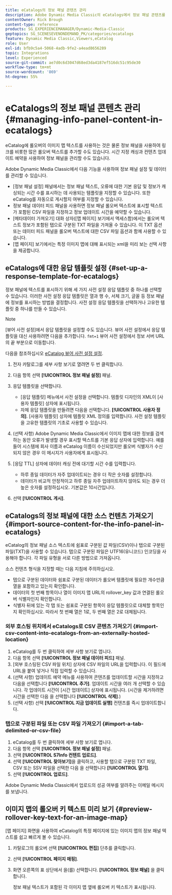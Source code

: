 ```yaml
---
title: eCatalogs의 정보 패널 콘텐츠 관리
description: Adobe Dynamic Media Classic의 eCatalogs에서 정보 패널 콘텐츠를 관리하는 방법을 알아봅니다.
contentOwner: Rick Brough
content-type: reference
products: SG_EXPERIENCEMANAGER/Dynamic-Media-Classic
geptopics: SG_SCENESEVENONDEMAND_PK/categories/ecatalogs
feature: Dynamic Media Classic,Viewers,eCatalog
role: User
exl-id: bfb9c5a4-5068-4adb-9fe2-a4ead8656289
topic: Integrations
level: Experienced
source-git-commit: ae7d0c6d3047d68ed3da4187ef516dc51c95de30
workflow-type: tm+mt
source-wordcount: '869'
ht-degree: 55%

---
```


# eCatalogs의 정보 패널 콘텐츠 관리{#managing-info-panel-content-in-ecatalogs}

eCatalog에 롤오버의 이미지 맵 텍스트를 사용하는 것은 물론 정보 패널을 사용하여 링크를 비롯한 많은 롤오버 텍스트를 추가할 수도 있습니다. 시간 지정 캐싱과 컨텐츠 업데이트 예약을 사용하여 정보 패널을 관리할 수도 있습니다.

Adobe Dynamic Media Classic에서 다음 기능을 사용하여 정보 패널 설정 및 데이터를 관리할 수 있습니다.

* [정보 패널 설정] 패널에서는 정보 패널 텍스트, 오류에 대한 기본 응답 및 정보가 캐싱되는 시간 수를 표시하는 데 사용되는 템플릿을 지정할 수 있습니다. 또한 eCatalog를 자동으로 게시할지 여부를 지정할 수 있습니다.
* 정보 패널 데이터 피드 패널을 사용하면 정보 패널 롤오버 텍스트에 표시할 텍스트가 포함된 CSV 파일을 지정하고 정보 업데이트 시간을 예약할 수 있습니다.
* [메타데이터 가져오기] 대화 상자([맵 페이지] 보기에서 액세스함)에서는 롤오버 텍스트 정보가 포함된 탭으로 구분된 TXT 파일을 가져올 수 있습니다. 이 TXT 옵션 또는 데이터 피드 패널을 롤오버 텍스트에 대한 CSV 파일 옵션과 함께 사용할 수 있습니다.
* [맵 페이지] 보기에서는 특정 이미지 맵에 대해 표시되는 xml을 미리 보는 선택 사항을 제공합니다.

## eCatalogs에 대한 응답 템플릿 설정 {#set-up-a-response-template-for-ecatalogs}

정보 패널에 텍스트를 표시하기 위해 세 가지 사전 설정 응답 템플릿 중 하나를 선택할 수 있습니다. 이러한 사전 설정 응답 템플릿은 열과 행 수, 서체 크기, 글꼴 등 정보 패널에 정보를 표시하는 방법을 결정합니다. 사전 설정 응답 템플릿을 선택하거나 고유한 템플릿 중 하나를 만들 수 있습니다.

>[!NOTE]
>
>[뷰어 사전 설정]에서 응답 템플릿을 설정할 수도 있습니다. 뷰어 사전 설정에서 응답 템플릿을 대신 사용하려면 다음을 추가합니다. `fmt=1` 뷰어 사전 설정에서 정보 서버 URL의 끝 부분으로 이동합니다.
>
>다음을 참조하십시오 [eCatalog 뷰어 사전 설정 설정](setting-ecatalog-viewer-presets.md#setting_up_ecatalog_viewer_presets).

1. 전자 카탈로그를 세부 사항 보기로 열려면 두 번 클릭합니다.
1. 다음 항목 선택 **[!UICONTROL 정보 패널 설정]** 패널.
1. 응답 템플릿을 선택합니다.

   * [응답 템플릿] 메뉴에서 사전 설정을 선택합니다. 템플릿 디자인의 XML이 [사용자 템플릿] 상자에 표시됩니다.
   * 자체 응답 템플릿을 만들려면 다음을 선택합니다. **[!UICONTROL 사용자 정의]**. [사용자 템플릿] 상자에 템플릿 XML 정의를 입력합니다. 사전 설정 템플릿을 고유한 템플릿의 기초로 사용할 수 있습니다.

1. (선택 사항) Adobe Dynamic Media Classic에서 이미지 맵에 대한 정보를 검색하는 동안 오류가 발생할 경우 표시할 텍스트를 기본 응답 상자에 입력합니다. 예를 들어 시스템에 회사 이름과 eCatalog 이름이 수신되었지만 롤오버 식별자가 수신되지 않은 경우 이 메시지가 사용자에게 표시됩니다.
1. [응답 TTL] 상자에 데이터 캐싱 전에 대기할 시간 수를 입력합니다.

   * 하루 종일 데이터가 자주 업데이트되는 경우 더 작은 숫자를 설정합니다.
   * 데이터가 비교적 안정적이고 하루 종일 자주 업데이트하지 않아도 되는 경우 더 높은 숫자를 설정하십시오. 기본값은 10시간입니다.

1. 선택 **[!UICONTROL 게시]**.

## eCatalogs의 정보 패널에 대한 소스 컨텐츠 가져오기 {#import-source-content-for-the-info-panel-in-ecatalogs}

eCatalog의 정보 패널 소스 텍스트에 쉼표로 구분된 값 파일(CSV)이나 탭으로 구분된 파일(TXT)을 사용할 수 있습니다. 탭으로 구분된 파일은 UTF16(유니코드) 인코딩을 사용해야 합니다. 각 파일 유형을 서로 다른 방법으로 가져옵니다.

소스 컨텐츠 형식을 지정할 때는 다음 지침에 주의하십시오.

* 탭으로 구분된 데이터와 쉼표로 구분된 데이터가 롤오버 템플릿에 필요한 개수만큼 열을 포함하고 있는지 확인합니다.
* 데이터의 첫 번째 항목이나 열이 이미지 맵 URL의 rollover_key 값과 연결된 롤오버 식별자인지 확인합니다.
* 식별자 뒤에 있는 각 탭 또는 쉼표로 구분된 항목이 응답 템플릿으로 대체할 항목인지 확인하십시오. 따라서 첫 번째 열은 $1$로, 두 번째 열은 $2$로 대체됩니다.

### 외부 호스팅 위치에서 eCatalogs로 CSV 콘텐츠 가져오기 {#import-csv-content-into-ecatalogs-from-an-externally-hosted-location}

1. eCatalog를 두 번 클릭하여 세부 사항 보기로 엽니다.
1. 다음 항목 선택 **[!UICONTROL 정보 패널 데이터 피드]** 패널.
1. [외부 호스팅된 CSV 파일 위치] 상자에 CSV 파일의 URL을 입력합니다. 이 필드에 URL을 붙여 넣거나 직접 입력할 수 있습니다.
1. (선택 사항) 업데이트 예약 메뉴를 사용하여 콘텐츠를 업데이트할 시간을 지정하고 다음을 선택합니다 **[!UICONTROL 추가]**. 업데이트 시간을 여러 개 선택할 수 있습니다. 각 업데이트 시간이 [시간 업데이트] 상자에 표시됩니다. (시간을 제거하려면 시간을 선택한 다음 을 선택합니다 **[!UICONTROL 삭제]**.)
1. (선택 사항) 선택 **[!UICONTROL 지금 업데이트 실행]** 컨텐츠를 즉시 업데이트합니다.

### 탭으로 구분된 파일 또는 CSV 파일 가져오기 {#import-a-tab-delimited-or-csv-file}

<!-- 

Comment Type: remark
Last Modified By: unknown unknown 
Last Modified Date: 

<p>SR changed this section 10/23/2012</p>

 -->

1. eCatalog를 두 번 클릭하여 세부 사항 보기로 엽니다.
1. 다음 항목 선택 **[!UICONTROL 정보 패널 설정]** 패널.
1. 선택 **[!UICONTROL S7Info 컨텐트 업로드]**.
1. 선택 **[!UICONTROL 찾아보기]**&#x200B;을 클릭하고, 사용할 탭으로 구분된 TXT 파일, CSV 또는 SSV 파일을 선택한 다음 을 선택합니다 **[!UICONTROL 열기]**.
1. 선택 **[!UICONTROL 업로드]**.

Adobe Dynamic Media Classic에서 업로드의 성공 여부를 알려주는 이메일 메시지를 보냅니다.

## 이미지 맵의 롤오버 키 텍스트 미리 보기 {#preview-rollover-key-text-for-an-image-map}

[맵 페이지] 화면을 사용하여 eCatalog의 특정 페이지에 있는 이미지 맵의 정보 패널 텍스트를 쉽고 빠르게 볼 수 있습니다.

1. 카탈로그의 롤오버 선택 **[!UICONTROL 편집]** 단추를 클릭합니다.
1. 선택 **[!UICONTROL 페이지 매핑]**.
1. 화면 오른쪽의 표 상단에서 을(를) 선택합니다. **[!UICONTROL 정보 패널]** 을 클릭합니다.

   정보 패널 텍스트가 포함된 각 이미지 맵 옆에 롤오버 키 텍스트가 표시됩니다.

